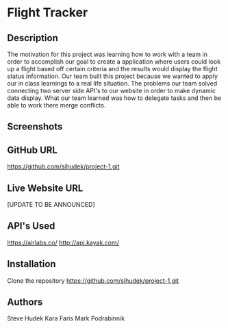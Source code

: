 # Flight Tracker 

## Description 
The motivation for this project was learning how to work with a team in order to accomplish our goal to create a application where users could look up a flight based off certain criteria and the results would display the flight status information. Our team built this project because we wanted to apply our in class learnings to a real life situation. The problems our team solved connecting two server side API's to our website in order to make dynamic data display. What our team learned was how to delegate tasks and then be able to work there merge conflicts.

## Screenshots


## GitHub URL
https://github.com/sjhudek/project-1.git

## Live Website URL
[UPDATE TO BE ANNOUNCED]

## API's Used
https://airlabs.co/
http://api.kayak.com/

## Installation 
Clone the repository https://github.com/sjhudek/project-1.git


## Authors
Steve Hudek
Kara Faris
Mark Podrabinnik

